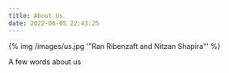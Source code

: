 ```yaml
---
title: About Us
date: 2022-06-05 22:43:25
---
```


{% img /images/us.jpg '"Ran Ribenzaft and Nitzan Shapira"' %}

A few words about us